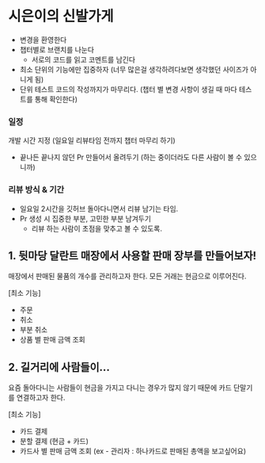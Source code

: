 # 시은이의 신발가게
* 변경을 환영한다
* 챕터별로 브랜치를 나눈다
    * 서로의 코드를 읽고 코멘트를 남긴다
* 최소  단위의 기능에만 집중하자 (너무 많은걸 생각하려다보면 생각했던 사이즈가 아니게 됨)
* 단위 테스트 코드의 작성까지가 마무리다. (챕터 별 변경 사항이 생길 때 마다 테스트를 통해 확인한다)



### 일정

개발 시간 지정 (일요일 리뷰타임 전까지 챕터 마무리 하기)

* 끝나든 끝나지 않던 Pr 만들어서 올려두기 (하는 중이더라도 다른 사람이 볼 수 있으니까)

### 리뷰 방식 & 기간

* 일요일 2시간을 깃허브 돌아다니면서 리뷰 남기는 타임.
* Pr 생성 시 집중한 부분, 고민한 부분 남겨두기
    * 리뷰 하는 사람이 초점을 맞추고 볼 수 있도록.



## 1. 뒷마당 달란트 매장에서 사용할 판매 장부를 만들어보자!

매장에서 판매된 물품의 개수를 관리하고자 한다.
모든 거래는 현금으로 이루어진다.

[최소 기능]

* 주문
* 취소
* 부분 취소
* 상품 별 판매 금액 조회



## 2. 길거리에 사람들이...

요즘 돌아다니는 사람들이 현금을 가지고 다니는 경우가 많지 않기 때문에 카드 단말기를 연결하고자 한다.

[최소 기능]

* 카드 결제
* 분할 결제 (현금 + 카드)
* 카드사 별 판매 금액 조회 (ex - 관리자 : 하나카드로 판매된 총액을 보고싶어요)

